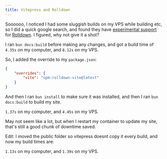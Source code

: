 ```yaml
---
title: Vitepress and Rolldown
---
```


Soooooo, I noticed I had some sluggish builds on my VPS while building etc, so I did a quick google search, and found they have [experimental support](https://vite.dev/guide/rolldown) for [Rolldown](https://github.com/rolldown/rolldown). I figured, why not give it a shot?

I ran `bun docs:build` before making any changes, and got a build time of `4.35s` on my computer, and `8.12s` on my VPS.

So, I added the override to my `package.json`:

```json
{
	"overrides": {
		"vite": "npm:rolldown-vite@latest"
	}
}
```

And then I ran `bun install` to make sure it was installed, and then I ran `bun docs:build` to build my site.

`1.37s` on my computer, and `4.45s` on my VPS.

May not seem like a lot, but when I restart my container to update my site, that's still a good chunk of downtime saved.

Edit: I moved the public folder so vitepress doesnt copy it every build, and now my build times are: 

`1.13s` on my computer, and `1.39s` on my VPS.